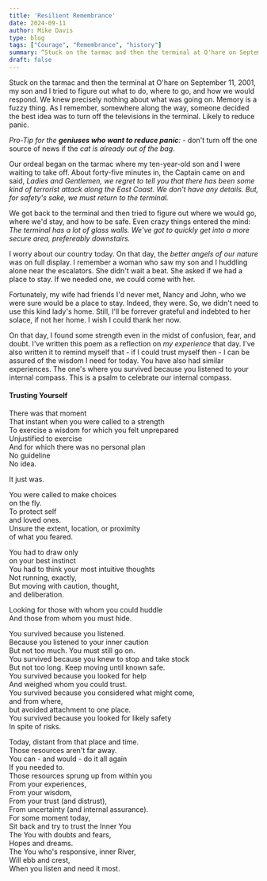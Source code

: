 ```yaml
---
title: 'Resilient Remembrance'
date: 2024-09-11
author: Mike Davis
type: blog
tags: ["Courage", "Remembrance", "history"]
summary: “Stuck on the tarmac and then the terminal at O'hare on September 11, 2001, my son and I tried to figure out what to do, where to go, and how...”
draft: false
---
```

Stuck on the tarmac and then the terminal at O'hare on September 11, 2001, my son and I tried to figure out what to do, where to go, and how we would respond. We knew precisely nothing about what was going on. Memory is a fuzzy thing. As I remember, somewhere along the way, someone decided the best idea was to turn off the televisions in the terminal. Likely to reduce panic. 

*Pro-Tip for the **geniuses who want to reduce panic**:* - don't turn off the one source of news if the *cat is already out of the bag*. 

Our ordeal began on the tarmac where my ten-year-old son and I were waiting to take off. About forty-five minutes in, the Captain came on and said, *Ladies and Gentlemen, we regret to tell you that there has been some kind of terrorist attack along the East Coast. We don't have any details. But, for safety's sake, we must return to the terminal.*

We got back to the terminal and then tried to figure out where we would go, where we'd stay, and how to be safe. Even crazy things entered the mind: *The terminal has a lot of glass walls. We've got to quickly get into a more secure area, prefereably downstairs.* 

I worry about our country today. On that day, the *better angels of our nature* was on full display. I remember a woman who saw my son and I huddling alone near the escalators. She didn't wait a beat. She asked if we had a place to stay. If we needed one, we could come with her. 

Fortunately, my wife had friends I'd never met, Nancy and John, who we were sure would be a place to stay. Indeed, they were. So, we didn't need to use this kind lady's home. Still, I'll be forrever grateful and indebted to her solace, if not her home. I wish I could thank her now. 

On that day, I found some strength even in the midst of confusion, fear, and doubt. I've written this poem as a reflection on *my experience* that day. I've also written it to remind myself that - if I could trust myself then - I can be assured of the wisdom I need for today. You have also had similar experiences. The one's where you survived because you listened to your internal compass. This is a psalm to celebrate our internal compass. 

#### Trusting Yourself 
There was that moment  
That instant when you were called to a strength  
To exercise a wisdom for which you felt unprepared  
Unjustified to exercise  
And for which there was no personal plan  
No guideline  
No idea.  

It just was.  

You were called to make choices  
on the fly.  
To protect self  
and loved ones.  
Unsure the extent, location, or proximity  
of what you feared.  

You had to draw only  
on your best instinct  
You had to think your most intuitive thoughts  
Not running, exactly,  
But moving with caution, 
thought,  
and deliberation.  

Looking for those with whom you could huddle  
And those from whom you must hide.  

You survived because you listened.  
Because you listened to your inner caution  
But not too much. You must still go on.  
You survived because you knew to stop and take stock  
But not too long. Keep moving until known safe.  
You survived because you looked for help  
And weighed whom you could trust.  
You survived because you considered what might come,  
and from where,  
but avoided attachment to one place.  
You survived because you looked for likely safety  
In spite of risks.  

Today, distant from that place and time.  
Those resources aren't far away.  
You can - and would - do it all again  
If you needed to.  
Those resources sprung up from within you  
From your experiences,  
From your wisdom,  
From your trust (and distrust),  
From uncertainty (and internal assurance).  
For some moment today,  
Sit back and try to trust the Inner You  
The You with doubts and fears,  
Hopes and dreams.  
The You who's responsive, inner River,  
Will ebb and crest,  
When you listen and need it most.  
